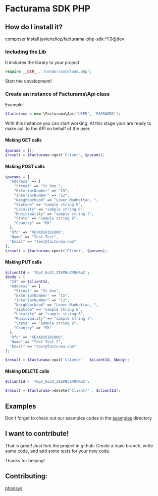 # Facturama SDK PHP
## How do I install it?
composer install javiertelioz/facturama-php-sdk:^1.0@dev
### Including the Lib
It includes the library to your project
```php
require __DIR__.'/vendor/autoload.php';
```
Start the development!
### Create an instance of Facturama\Api class
Example.
```php
$facturama = new \Facturama\Api('USER', 'PASSWORD');
```
With this instance you can start working.
At this stage your are ready to make call to the API on behalf of the user.
#### Making GET calls
```php
$params = [];
$result = $facturama->get('Client', $params);
```
#### Making POST calls
```php
$params = [
  "Address" => [
    "Street" => "St One ",
    "ExteriorNumber" => "15",
    "InteriorNumber" => "12",
    "Neighborhood" => "Lower Manhattan, ",
    "ZipCode" => "sample string 5",
    "Locality" => "sample string 6",
    "Municipality" => "sample string 7",
    "State" => "sample string 8",
    "Country" => "MX"
  ],
  "Rfc" => "XEXX010101000",
  "Name" => "Test Test",
  "Email" => "test@facturma.com"
];
$result = $facturama->post('Client', $params);
```
#### Making PUT calls
```php
$clientId = 'TGpJ_Ko32_ZSEPBcZXRnRw2';
$body = [
  "Id" => $clientId,
  "Address" => [
    "Street" => "St One",
    "ExteriorNumber" => "15",
    "InteriorNumber" => "12",
    "Neighborhood" => "Lower Manhattan, ",
    "ZipCode" => "sample string 5",
    "Locality" => "sample string 6",
    "Municipality" => "sample string 7",
    "State" => "sample string 8",
    "Country" => "MX"
  ],
  "Rfc" => "XEXX010101000",
  "Name" => "Test Test 2",
  "Email" => "test@facturma.com"
];

$result = $facturama->put('Client/' . $clientId, $body);
```
#### Making DELETE calls
```php
$clientId = 'TGpJ_Ko32_ZSEPBcZXRnRw2';

$result = $facturama->delete('Client/' . $clientId);
```
## Examples
Don't forget to check out our examples codes in the [examples](https://github.com/javiertelioz/facturama-php-sdk/tree/master/examples) directory

## I want to contribute!
That is great! Just fork the project in github. Create a topic branch, write some code, and add some tests for your new code.

Thanks for helping!

## Contributing:
[phansys](https://github.com/phansys/)
